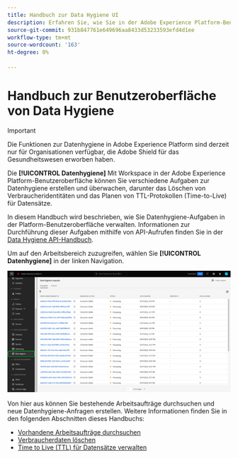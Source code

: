 ```yaml
---
title: Handbuch zur Data Hygiene UI
description: Erfahren Sie, wie Sie in der Adobe Experience Platform-Benutzeroberfläche Datenhygiene-Aufgaben verwalten.
source-git-commit: 931b847761e649696aa8433d53233593efd4d1ee
workflow-type: tm+mt
source-wordcount: '163'
ht-degree: 0%

---
```


# Handbuch zur Benutzeroberfläche von Data Hygiene

>[!IMPORTANT]
>
>Die Funktionen zur Datenhygiene in Adobe Experience Platform sind derzeit nur für Organisationen verfügbar, die Adobe Shield für das Gesundheitswesen erworben haben.

Die **[!UICONTROL Datenhygiene]** Mit Workspace in der Adobe Experience Platform-Benutzeroberfläche können Sie verschiedene Aufgaben zur Datenhygiene erstellen und überwachen, darunter das Löschen von Verbraucheridentitäten und das Planen von TTL-Protokollen (Time-to-Live) für Datensätze.

In diesem Handbuch wird beschrieben, wie Sie Datenhygiene-Aufgaben in der Platform-Benutzeroberfläche verwalten. Informationen zur Durchführung dieser Aufgaben mithilfe von API-Aufrufen finden Sie in der [Data Hygiene API-Handbuch](../api/overview.md).

Um auf den Arbeitsbereich zuzugreifen, wählen Sie **[!UICONTROL Datenhygiene]** in der linken Navigation.

![Bild, das die [!UICONTROL Datenhygiene] Workspace in der Platform-Benutzeroberfläche](../images/ui/overview/home.png)

Von hier aus können Sie bestehende Arbeitsaufträge durchsuchen und neue Datenhygiene-Anfragen erstellen. Weitere Informationen finden Sie in den folgenden Abschnitten dieses Handbuchs:

* [Vorhandene Arbeitsaufträge durchsuchen](./browse.md)
* [Verbraucherdaten löschen](./delete-consumer.md)
* [Time to Live (TTL) für Datensätze verwalten](./ttl.md)
